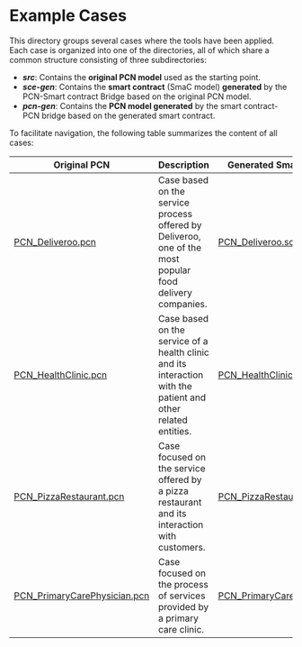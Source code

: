 # Example Cases
This directory groups several cases where the tools have been applied. Each case is organized into one of the directories, all of which share a common structure consisting of three subdirectories:
* ***src***: Contains the **original PCN model** used as the starting point.
* ***sce-gen***: Contains the **smart contract** (SmaC model) **generated** by the PCN-Smart contract Bridge based on the original PCN model.
* ***pcn-gen***: Contains the **PCN model generated** by the smart contract-PCN bridge based on the generated smart contract.

To facilitate navigation, the following table summarizes the content of all cases:

| Original PCN | Description | Generated Smart Contract | Generated PCN |
| --- | --- | --- | --- |
| [PCN_Deliveroo.pcn](https://github.com/alv4rob/PCN-SmartContract-Bridges/blob/main/Example%20Cases/Deliveroo/src/PCN_Deliveroo.pcn) | Case based on the service process offered by Deliveroo, one of the most popular food delivery companies. | [PCN_Deliveroo.sce](https://github.com/alv4rob/PCN-SmartContract-Bridges/blob/main/Example%20Cases/Deliveroo/sce-gen/PCN_Deliveroo.sce) | [PCN_Deliveroo.pcn](https://github.com/alv4rob/PCN-SmartContract-Bridges/blob/main/Example%20Cases/Deliveroo/pcn-gen/PCN_Deliveroo.pcn) |
| [PCN_HealthClinic.pcn](https://github.com/alv4rob/PCN-SmartContract-Bridges/blob/main/Example%20Cases/HealthClinic/src/PCN_HealthClinic.pcn) | Case based on the service of a health clinic and its interaction with the patient and other related entities. | [PCN_HealthClinic.sce](https://github.com/alv4rob/PCN-SmartContract-Bridges/blob/main/Example%20Cases/HealthClinic/sce-gen/PCN_HealthClinic.sce) | [PCN_HealthClinic.pcn](https://github.com/alv4rob/PCN-SmartContract-Bridges/blob/main/Example%20Cases/HealthClinic/pcn-gen/PCN_HealthClinic.pcn) |
| [PCN_PizzaRestaurant.pcn](https://github.com/alv4rob/PCN-SmartContract-Bridges/blob/main/Example%20Cases/PizzaRestaurant/src/PCN_PizzaRestaurant.pcn) | Case focused on the service offered by a pizza restaurant and its interaction with customers. | [PCN_PizzaRestaurant.sce](https://github.com/alv4rob/PCN-SmartContract-Bridges/blob/main/Example%20Cases/PizzaRestaurant/sce-gen/PCN_PizzaRestaurant.sce) | [PCN_PizzaRestaurant.pcn](https://github.com/alv4rob/PCN-SmartContract-Bridges/blob/main/Example%20Cases/PizzaRestaurant/pcn-gen/PCN_PizzaRestaurant.pcn) |
| [PCN_PrimaryCarePhysician.pcn](https://github.com/alv4rob/PCN-SmartContract-Bridges/blob/main/Example%20Cases/PrimaryCarePhysician/src/PCN_PrimaryCarePhysician.pcn) | Case focused on the process of services provided by a primary care clinic. | [PCN_PrimaryCarePhysician.sce](https://github.com/alv4rob/PCN-SmartContract-Bridges/blob/main/Example%20Cases/PrimaryCarePhysician/sce-gen/PCN_PrimaryCarePhysician.sce) | [PCN_PrimaryCarePhysician.pcn](https://github.com/alv4rob/PCN-SmartContract-Bridges/blob/main/Example%20Cases/PrimaryCarePhysician/pcn-gen/PCN_PrimaryCarePhysician.pcn) |
